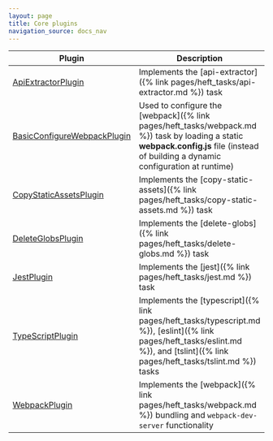 ```yaml
---
layout: page
title: Core plugins
navigation_source: docs_nav
---
```


| Plugin  | Description |
| ------------- | ------------- |
| [ApiExtractorPlugin](https://github.com/microsoft/rushstack/blob/master/apps/heft/src/plugins/ApiExtractorPlugin/ApiExtractorPlugin.ts) | Implements the [api-extractor]({% link pages/heft_tasks/api-extractor.md %}) task |
| [BasicConfigureWebpackPlugin](https://github.com/microsoft/rushstack/blob/master/apps/heft/src/plugins/Webpack/BasicConfigureWebpackPlugin.ts) | Used to configure the [webpack]({% link pages/heft_tasks/webpack.md %}) task by loading a static **webpack.config.js** file (instead of building a dynamic configuration at runtime) |
| [CopyStaticAssetsPlugin](https://github.com/microsoft/rushstack/blob/master/apps/heft/src/plugins/CopyStaticAssetsPlugin.ts) | Implements the [copy-static-assets]({% link pages/heft_tasks/copy-static-assets.md %}) task |
| [DeleteGlobsPlugin](https://github.com/microsoft/rushstack/blob/master/apps/heft/src/plugins/DeleteGlobsPlugin.ts) | Implements the [delete-globs]({% link pages/heft_tasks/delete-globs.md %}) task |
| [JestPlugin](https://github.com/microsoft/rushstack/blob/master/apps/heft/src/plugins/JestPlugin/JestPlugin.ts) | Implements the [jest]({% link pages/heft_tasks/jest.md %}) task |
| [TypeScriptPlugin](https://github.com/microsoft/rushstack/blob/master/apps/heft/src/plugins/TypeScriptPlugin/TypeScriptPlugin.ts) | Implements the [typescript]({% link pages/heft_tasks/typescript.md %}), [eslint]({% link pages/heft_tasks/eslint.md %}), and [tslint]({% link pages/heft_tasks/tslint.md %}) tasks |
| [WebpackPlugin](https://github.com/microsoft/rushstack/blob/master/apps/heft/src/plugins/Webpack/WebpackPlugin.ts) | Implements the [webpack]({% link pages/heft_tasks/webpack.md %}) bundling and `webpack-dev-server` functionality |
